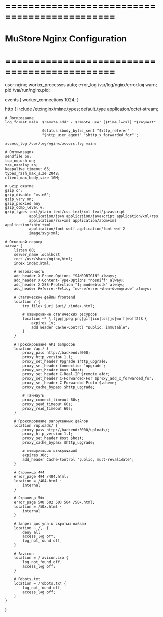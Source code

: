 # =============================================
# MuStore Nginx Configuration
# =============================================

user nginx;
worker_processes auto;
error_log /var/log/nginx/error.log warn;
pid /var/run/nginx.pid;

events {
    worker_connections 1024;
}

http {
    include /etc/nginx/mime.types;
    default_type application/octet-stream;

    # Логирование
    log_format main '$remote_addr - $remote_user [$time_local] "$request" '
                    '$status $body_bytes_sent "$http_referer" '
                    '"$http_user_agent" "$http_x_forwarded_for"';
    
    access_log /var/log/nginx/access.log main;

    # Оптимизация
    sendfile on;
    tcp_nopush on;
    tcp_nodelay on;
    keepalive_timeout 65;
    types_hash_max_size 2048;
    client_max_body_size 10M;

    # Gzip сжатие
    gzip on;
    gzip_disable "msie6";
    gzip_vary on;
    gzip_proxied any;
    gzip_comp_level 6;
    gzip_types text/plain text/css text/xml text/javascript 
               application/json application/javascript application/xml+rss 
               application/rss+xml application/atom+xml application/xhtml+xml
               application/font-woff application/font-woff2
               image/svg+xml;

    # Основной сервер
    server {
        listen 80;
        server_name localhost;
        root /usr/share/nginx/html;
        index index.html;

        # Безопасность
        add_header X-Frame-Options "SAMEORIGIN" always;
        add_header X-Content-Type-Options "nosniff" always;
        add_header X-XSS-Protection "1; mode=block" always;
        add_header Referrer-Policy "no-referrer-when-downgrade" always;

        # Статические файлы frontend
        location / {
            try_files $uri $uri/ /index.html;
            
            # Кэширование статических ресурсов
            location ~* \.(jpg|jpeg|png|gif|ico|css|js|woff|woff2)$ {
                expires 1y;
                add_header Cache-Control "public, immutable";
            }
        }

        # Проксирование API запросов
        location /api/ {
            proxy_pass http://backend:3000;
            proxy_http_version 1.1;
            proxy_set_header Upgrade $http_upgrade;
            proxy_set_header Connection 'upgrade';
            proxy_set_header Host $host;
            proxy_set_header X-Real-IP $remote_addr;
            proxy_set_header X-Forwarded-For $proxy_add_x_forwarded_for;
            proxy_set_header X-Forwarded-Proto $scheme;
            proxy_cache_bypass $http_upgrade;
            
            # Таймауты
            proxy_connect_timeout 60s;
            proxy_send_timeout 60s;
            proxy_read_timeout 60s;
        }

        # Проксирование загруженных файлов
        location /uploads/ {
            proxy_pass http://backend:3000/uploads/;
            proxy_http_version 1.1;
            proxy_set_header Host $host;
            proxy_cache_bypass $http_upgrade;
            
            # Кэширование изображений
            expires 30d;
            add_header Cache-Control "public, must-revalidate";
        }

        # Страница 404
        error_page 404 /404.html;
        location = /404.html {
            internal;
        }

        # Страница 50x
        error_page 500 502 503 504 /50x.html;
        location = /50x.html {
            internal;
        }

        # Запрет доступа к скрытым файлам
        location ~ /\. {
            deny all;
            access_log off;
            log_not_found off;
        }

        # Favicon
        location = /favicon.ico {
            log_not_found off;
            access_log off;
        }

        # Robots.txt
        location = /robots.txt {
            log_not_found off;
            access_log off;
        }
    }
}